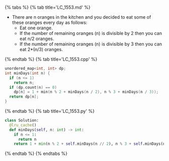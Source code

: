 {% tabs %}
{% tab title='LC_1553.md' %}

* There are n oranges in the kitchen and you decided to eat some of these oranges every day as follows:
  * Eat one orange.
  * If the number of remaining oranges (n) is divisible by 2 then you can eat  n/2 oranges.
  * If the number of remaining oranges (n) is divisible by 3 then you can eat  2*(n/3) oranges.

{% endtab %}
{% tab title='LC_1553.cpp' %}

```cpp
unordered_map<int, int> dp;
int minDays(int n) {
  if (n <= 1)
    return n;
  if (dp.count(n) == 0)
    dp[n] = 1 + min(n % 2 + minDays(n / 2), n % 3 + minDays(n / 3));
  return dp[n];
}
```

{% endtab %}
{% tab title='LC_1553.py' %}

```py
class Solution:
  @lru_cache()
  def minDays(self, n: int) -> int:
    if n <= 1:
      return n
    return 1 + min(n % 2 + self.minDays(n // 2), n % 3 + self.minDays(n // 3))
```

{% endtab %}
{% endtabs %}